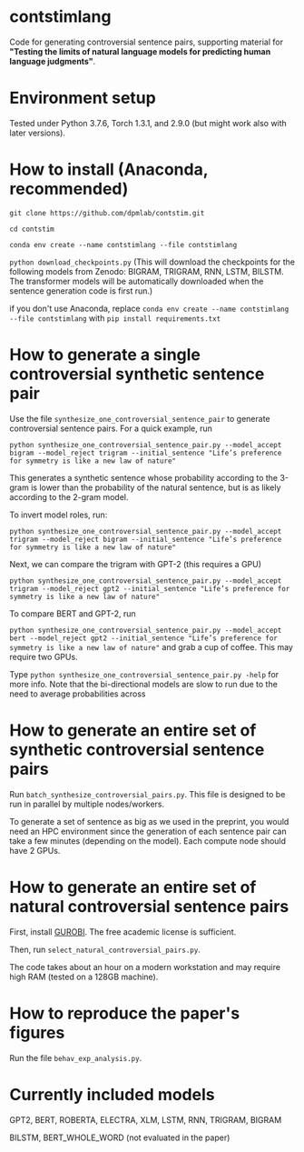 # contstimlang
Code for generating controversial sentence pairs, supporting material for **"Testing the limits of natural language models for predicting human language judgments"**.

# Environment setup

Tested under Python 3.7.6, Torch 1.3.1, and 2.9.0 (but might work also with later versions).

# How to install (Anaconda, recommended)

```git clone https://github.com/dpmlab/contstim.git```

```cd contstim```

```conda env create --name contstimlang --file contstimlang```

```python download_checkpoints.py```
(This will download the checkpoints for the following models from Zenodo: BIGRAM, TRIGRAM, RNN, LSTM, BILSTM. The transformer models will be automatically downloaded when the sentence generation code is first run.)

if you don't use Anaconda, replace `conda env create --name contstimlang --file contstimlang` with ```pip install requirements.txt```

# How to generate a single controversial synthetic sentence pair
Use the file `synthesize_one_controversial_sentence_pair` to generate controversial sentence pairs. For a quick example, run

```python synthesize_one_controversial_sentence_pair.py --model_accept bigram --model_reject trigram --initial_sentence "Life’s preference for symmetry is like a new law of nature"```

This generates a synthetic sentence whose probability according to the 3-gram is lower than the probability of the natural sentence, but is as likely according to the 2-gram model.

To invert model roles, run:

```python synthesize_one_controversial_sentence_pair.py --model_accept trigram --model_reject bigram --initial_sentence "Life’s preference for symmetry is like a new law of nature"```

Next, we can compare the trigram with GPT-2 (this requires a GPU)

```python synthesize_one_controversial_sentence_pair.py --model_accept trigram --model_reject gpt2 --initial_sentence "Life’s preference for symmetry is like a new law of nature"```

To compare BERT and GPT-2, run 

```python synthesize_one_controversial_sentence_pair.py --model_accept bert --model_reject gpt2 --initial_sentence "Life’s preference for symmetry is like a new law of nature"```
and grab a cup of coffee. This may require two GPUs.

Type `python synthesize_one_controversial_sentence_pair.py -help` for more info. Note that the bi-directional models are slow to run due to the need to average probabilities across 

# How to generate an entire set of synthetic controversial sentence pairs
Run `batch_synthesize_controversial_pairs.py`. This file is designed to be run in parallel by multiple nodes/workers.

To generate a set of sentence as big as we used in the preprint, you would need an HPC environment since the generation of each sentence pair can take a few minutes (depending on the model). Each compute node should have 2 GPUs.

# How to generate an entire set of natural controversial sentence pairs
First, install [GUROBI](https://duckduckgo.com). The free academic license is sufficient.

Then, run `select_natural_controversial_pairs.py`.

The code takes about an hour on a modern workstation and may require high RAM (tested on a 128GB machine).


# How to reproduce the paper's figures
Run the file `behav_exp_analysis.py`.

# Currently included models
GPT2, BERT, ROBERTA, ELECTRA, XLM, LSTM, RNN, TRIGRAM, BIGRAM

BILSTM, BERT_WHOLE_WORD (not evaluated in the paper)
